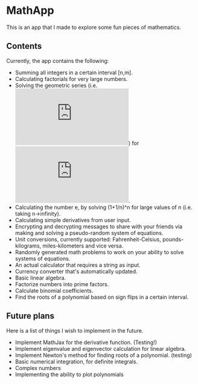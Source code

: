 # MathApp
This is an app that I made to explore some fun pieces of mathematics.
## Contents
Currently, the app contains the following:
- Summing all integers in a certain interval [n,m].
- Calculating factorials for very large numbers.
- Solving the geometric series (i.e. ![equation](https://latex.codecogs.com/gif.latex?1&plus;x&plus;x%5E2&plus;x%5E3&plus;...)) for ![equation](https://latex.codecogs.com/gif.latex?x%5Cin%28-1%2C1%29).
- Calculating the number e, by solving (1+1/n)^n for large values of n (i.e. taking n->infinity).
- Calculating simple derivatives from user input.
- Encrypting and decrypting messages to share with your friends via making and solving a pseudo-random system of equations.
- Unit conversions, currently supported: Fahrenheit-Celsius, pounds-kilograms, miles-kilometers and vice versa.
- Randomly generated math problems to work on your ability to solve systems of equations.
- An actual calculator that requires a string as input.
- Currency converter that's automatically updated.
- Basic linear algebra.
- Factorize numbers into prime factors.
- Calculate binomial coefficients.
- Find the roots of a polynomial based on sign flips in a certain interval.
## Future plans
Here is a list of things I wish to implement in the future.
- Implement MathJax for the derivative function. (Testing!)
- Implement eigenvalue and eigenvector calculation for linear algebra.
- Implement Newton's method for finding roots of a polynomial. (testing)
- Basic numerical integration, for definite integrals.
- Complex numbers
- Implementing the ability to plot polynomials